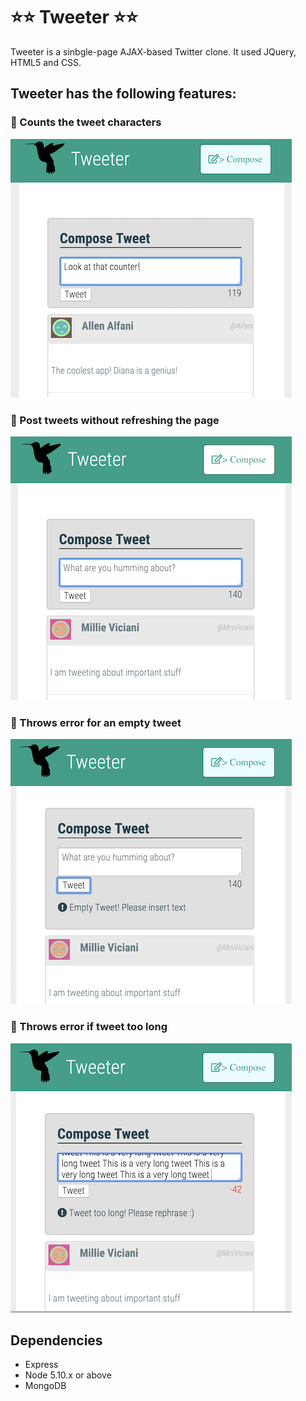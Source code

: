 # :star::star: Tweeter :star::star:

Tweeter is a sinbgle-page AJAX-based Twitter clone. It used JQuery, HTML5 and CSS.

## Tweeter has the following features:

### :star2: Counts the tweet characters
![Character counter](https://github.com/procadiana/tweeter/blob/master/docs/Counter.png)

### :star2: Post tweets without refreshing the page
![Posting tweet](https://github.com/procadiana/tweeter/blob/master/docs/Compose_tweet.png)

### :star2: Throws error for an empty tweet
![Error](https://github.com/procadiana/tweeter/blob/master/docs/Empty_tweet_error.png)

### :star2: Throws error if tweet too long
![Error](https://github.com/procadiana/tweeter/blob/master/docs/Tweet_too_long_err.png)


## Dependencies

- Express
- Node 5.10.x or above
- MongoDB
